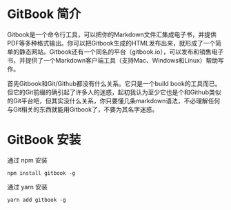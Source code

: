 # GitBook 简介

Gitbook是一个命令行工具，可以把你的Markdown文件汇集成电子书，并提供PDF等多种格式输出。你可以把Gitbook生成的HTML发布出来，就形成了一个简单的静态网站。Gitbook还有一个同名的平台（gitbook.io），可以发布和销售电子书，并提供了一个Markdown客户端工具（支持Mac、Windows和Linux）帮助写作。

首先Gitbook和Git/Github都没有什么关系。它只是一个build book的工具而已。但它的Git前缀的确引起了许多人的迷惑，起初我认为至少它也是个和Github类似的Git平台吧，但其实没什么关系，你只要懂几条markdown语法，不必理解任何与Git相关的东西就能用Gitbook了，不要为其名字迷惑。

# GitBook 安装

通过 npm 安装

```
npm install gitbook -g
```

通过 yarn 安装

```
yarn add gitbook -g
```